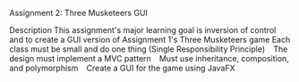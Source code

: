 Assignment 2: Three Musketeers GUI

Description
This assignment's major learning goal is inversion of control and to create a GUI version of Assignment 1's
Three Musketeers game
Each class must be small and do one thing (Single Responsibility Principle)
  The design must implement a MVC pattern
  Must use inheritance, composition, and polymorphism
  Create a GUI for the game using JavaFX
